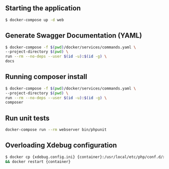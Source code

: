 ## Starting the application

```bash
$ docker-compose up -d web
```

## Generate Swagger Documentation (YAML)

```bash
$ docker-compose -f $(pwd)/docker/services/commands.yaml \
--project-directory $(pwd) \
run --rm --no-deps --user $(id -u):$(id -g) \
docs
```

## Running composer install

```bash
$ docker-compose -f $(pwd)/docker/services/commands.yaml \
--project-directory $(pwd) \
run --rm --no-deps --user $(id -u):$(id -g) \
composer
```

## Run unit tests
```bash
docker-compose run --rm webserver bin/phpunit
```

## Overloading Xdebug configuration

```bash
$ docker cp {xdebug.config.ini} {container}:/usr/local/etc/php/conf.d/xdebug.config.ini \
&& docker restart {container}
```

<!-- ## Run Swagger UI

```bash
$ docker-compose -f $(pwd)/docker/services/commands.yaml \
--project-directory $(pwd) \
run -d --service-ports --name swaggerui \
swaggerui
``` -->